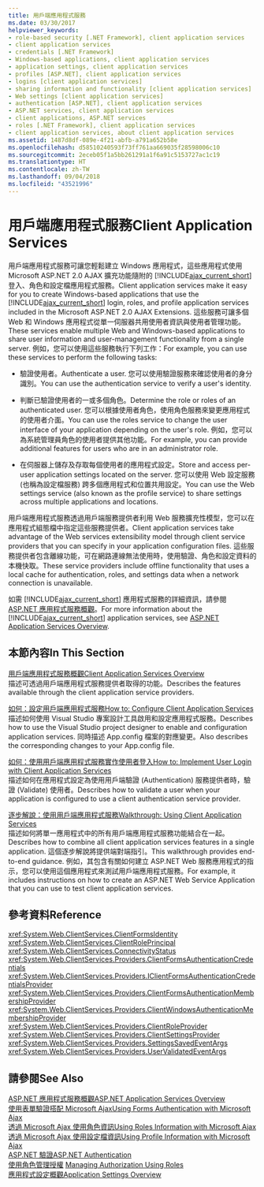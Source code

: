 ```yaml
---
title: 用戶端應用程式服務
ms.date: 03/30/2017
helpviewer_keywords:
- role-based security [.NET Framework], client application services
- client application services
- credentials [.NET Framework]
- Windows-based applications, client application services
- application settings, client application services
- profiles [ASP.NET], client application services
- logins [client application services]
- sharing information and functionality [client application services]
- Web settings [client application services]
- authentication [ASP.NET], client application services
- ASP.NET services, client application services
- client applications, ASP.NET services
- roles [.NET Framework], client application services
- client application services, about client application services
ms.assetid: 1487d8df-089e-4f21-abfb-a791a652b58e
ms.openlocfilehash: d58510240593f73ff761aa669035f28598006c10
ms.sourcegitcommit: 2eceb05f1a5bb261291a1f6a91c5153727ac1c19
ms.translationtype: HT
ms.contentlocale: zh-TW
ms.lasthandoff: 09/04/2018
ms.locfileid: "43521996"
---
```

# <a name="client-application-services"></a><span data-ttu-id="50794-102">用戶端應用程式服務</span><span class="sxs-lookup"><span data-stu-id="50794-102">Client Application Services</span></span>
<span data-ttu-id="50794-103">用戶端應用程式服務可讓您輕鬆建立 Windows 應用程式，這些應用程式使用 Microsoft ASP.NET 2.0 AJAX 擴充功能隨附的 [!INCLUDE[ajax_current_short](../../../includes/ajax-current-short-md.md)] 登入、角色和設定檔應用程式服務。</span><span class="sxs-lookup"><span data-stu-id="50794-103">Client application services make it easy for you to create Windows-based applications that use the [!INCLUDE[ajax_current_short](../../../includes/ajax-current-short-md.md)] login, roles, and profile application services included in the Microsoft ASP.NET 2.0 AJAX Extensions.</span></span> <span data-ttu-id="50794-104">這些服務可讓多個 Web 和 Windows 應用程式從單一伺服器共用使用者資訊與使用者管理功能。</span><span class="sxs-lookup"><span data-stu-id="50794-104">These services enable multiple Web and Windows-based applications to share user information and user-management functionality from a single server.</span></span> <span data-ttu-id="50794-105">例如，您可以使用這些服務執行下列工作：</span><span class="sxs-lookup"><span data-stu-id="50794-105">For example, you can use these services to perform the following tasks:</span></span>  
  
-   <span data-ttu-id="50794-106">驗證使用者。</span><span class="sxs-lookup"><span data-stu-id="50794-106">Authenticate a user.</span></span> <span data-ttu-id="50794-107">您可以使用驗證服務來確認使用者的身分識別。</span><span class="sxs-lookup"><span data-stu-id="50794-107">You can use the authentication service to verify a user's identity.</span></span>  
  
-   <span data-ttu-id="50794-108">判斷已驗證使用者的一或多個角色。</span><span class="sxs-lookup"><span data-stu-id="50794-108">Determine the role or roles of an authenticated user.</span></span> <span data-ttu-id="50794-109">您可以根據使用者角色，使用角色服務來變更應用程式的使用者介面。</span><span class="sxs-lookup"><span data-stu-id="50794-109">You can use the roles service to change the user interface of your application depending on the user's role.</span></span> <span data-ttu-id="50794-110">例如，您可以為系統管理員角色的使用者提供其他功能。</span><span class="sxs-lookup"><span data-stu-id="50794-110">For example, you can provide additional features for users who are in an administrator role.</span></span>  
  
-   <span data-ttu-id="50794-111">在伺服器上儲存及存取每個使用者的應用程式設定。</span><span class="sxs-lookup"><span data-stu-id="50794-111">Store and access per-user application settings located on the server.</span></span> <span data-ttu-id="50794-112">您可以使用 Web 設定服務 (也稱為設定檔服務) 跨多個應用程式和位置共用設定。</span><span class="sxs-lookup"><span data-stu-id="50794-112">You can use the Web settings service (also known as the profile service) to share settings across multiple applications and locations.</span></span>  
  
 <span data-ttu-id="50794-113">用戶端應用程式服務透過用戶端服務提供者利用 Web 服務擴充性模型，您可以在應用程式組態檔中指定這些服務提供者。</span><span class="sxs-lookup"><span data-stu-id="50794-113">Client application services take advantage of the Web services extensibility model through client service providers that you can specify in your application configuration files.</span></span> <span data-ttu-id="50794-114">這些服務提供者包含離線功能，可在網路連線無法使用時，使用驗證、角色和設定資料的本機快取。</span><span class="sxs-lookup"><span data-stu-id="50794-114">These service providers include offline functionality that uses a local cache for authentication, roles, and settings data when a network connection is unavailable.</span></span>  
  
 <span data-ttu-id="50794-115">如需 [!INCLUDE[ajax_current_short](../../../includes/ajax-current-short-md.md)] 應用程式服務的詳細資訊，請參閱 [ASP.NET 應用程式服務概觀](https://msdn.microsoft.com/library/1162e529-0d70-44b2-b3ab-83e60c695013)。</span><span class="sxs-lookup"><span data-stu-id="50794-115">For more information about the [!INCLUDE[ajax_current_short](../../../includes/ajax-current-short-md.md)] application services, see [ASP.NET Application Services Overview](https://msdn.microsoft.com/library/1162e529-0d70-44b2-b3ab-83e60c695013).</span></span>  
  
## <a name="in-this-section"></a><span data-ttu-id="50794-116">本節內容</span><span class="sxs-lookup"><span data-stu-id="50794-116">In This Section</span></span>  
 [<span data-ttu-id="50794-117">用戶端應用程式服務概觀</span><span class="sxs-lookup"><span data-stu-id="50794-117">Client Application Services Overview</span></span>](../../../docs/framework/common-client-technologies/client-application-services-overview.md)  
 <span data-ttu-id="50794-118">描述可透過用戶端應用程式服務提供者取得的功能。</span><span class="sxs-lookup"><span data-stu-id="50794-118">Describes the features available through the client application service providers.</span></span>  
  
 [<span data-ttu-id="50794-119">如何：設定用戶端應用程式服務</span><span class="sxs-lookup"><span data-stu-id="50794-119">How to: Configure Client Application Services</span></span>](../../../docs/framework/common-client-technologies/how-to-configure-client-application-services.md)  
 <span data-ttu-id="50794-120">描述如何使用 Visual Studio 專案設計工具啟用和設定應用程式服務。</span><span class="sxs-lookup"><span data-stu-id="50794-120">Describes how to use the Visual Studio project designer to enable and configuration application services.</span></span> <span data-ttu-id="50794-121">同時描述 App.config 檔案的對應變更。</span><span class="sxs-lookup"><span data-stu-id="50794-121">Also describes the corresponding changes to your App.config file.</span></span>  
  
 [<span data-ttu-id="50794-122">如何：使用用戶端應用程式服務實作使用者登入</span><span class="sxs-lookup"><span data-stu-id="50794-122">How to: Implement User Login with Client Application Services</span></span>](../../../docs/framework/common-client-technologies/how-to-implement-user-login-with-client-application-services.md)  
 <span data-ttu-id="50794-123">描述如何在應用程式設定為使用用戶端驗證 (Authentication) 服務提供者時，驗證 (Validate) 使用者。</span><span class="sxs-lookup"><span data-stu-id="50794-123">Describes how to validate a user when your application is configured to use a client authentication service provider.</span></span>  
  
 [<span data-ttu-id="50794-124">逐步解說：使用用戶端應用程式服務</span><span class="sxs-lookup"><span data-stu-id="50794-124">Walkthrough: Using Client Application Services</span></span>](../../../docs/framework/common-client-technologies/walkthrough-using-client-application-services.md)  
 <span data-ttu-id="50794-125">描述如何將單一應用程式中的所有用戶端應用程式服務功能結合在一起。</span><span class="sxs-lookup"><span data-stu-id="50794-125">Describes how to combine all client application services features in a single application.</span></span> <span data-ttu-id="50794-126">這個逐步解說將提供端對端指引。</span><span class="sxs-lookup"><span data-stu-id="50794-126">This walkthrough provides end-to-end guidance.</span></span> <span data-ttu-id="50794-127">例如，其包含有關如何建立 ASP.NET Web 服務應用程式的指示，您可以使用這個應用程式來測試用戶端應用程式服務。</span><span class="sxs-lookup"><span data-stu-id="50794-127">For example, it includes instructions on how to create an ASP.NET Web Service Application that you can use to test client application services.</span></span>  
  
## <a name="reference"></a><span data-ttu-id="50794-128">參考資料</span><span class="sxs-lookup"><span data-stu-id="50794-128">Reference</span></span>  
 <xref:System.Web.ClientServices.ClientFormsIdentity>  
 <xref:System.Web.ClientServices.ClientRolePrincipal>  
 <xref:System.Web.ClientServices.ConnectivityStatus>  
 <xref:System.Web.ClientServices.Providers.ClientFormsAuthenticationCredentials>  
 <xref:System.Web.ClientServices.Providers.IClientFormsAuthenticationCredentialsProvider>  
 <xref:System.Web.ClientServices.Providers.ClientFormsAuthenticationMembershipProvider>  
 <xref:System.Web.ClientServices.Providers.ClientWindowsAuthenticationMembershipProvider>  
 <xref:System.Web.ClientServices.Providers.ClientRoleProvider>  
 <xref:System.Web.ClientServices.Providers.ClientSettingsProvider>  
 <xref:System.Web.ClientServices.Providers.SettingsSavedEventArgs>  
 <xref:System.Web.ClientServices.Providers.UserValidatedEventArgs>  
  
## <a name="see-also"></a><span data-ttu-id="50794-129">請參閱</span><span class="sxs-lookup"><span data-stu-id="50794-129">See Also</span></span>  
 [<span data-ttu-id="50794-130">ASP.NET 應用程式服務概觀</span><span class="sxs-lookup"><span data-stu-id="50794-130">ASP.NET Application Services Overview</span></span>](https://msdn.microsoft.com/library/1162e529-0d70-44b2-b3ab-83e60c695013)  
 [<span data-ttu-id="50794-131">使用表單驗證搭配 Microsoft Ajax</span><span class="sxs-lookup"><span data-stu-id="50794-131">Using Forms Authentication with Microsoft Ajax</span></span>](https://msdn.microsoft.com/library/c50f7dc5-323c-4c63-b4f3-96edfc1e815e)  
 [<span data-ttu-id="50794-132">透過 Microsoft Ajax 使用角色資訊</span><span class="sxs-lookup"><span data-stu-id="50794-132">Using Roles Information with Microsoft Ajax</span></span>](https://msdn.microsoft.com/library/280f6ad9-ba1a-4fc9-b0cc-22e39e54a82d)  
 [<span data-ttu-id="50794-133">透過 Microsoft Ajax 使用設定檔資訊</span><span class="sxs-lookup"><span data-stu-id="50794-133">Using Profile Information with Microsoft Ajax</span></span>](https://msdn.microsoft.com/library/91239ae6-d01c-4f4e-a433-eb9040dbed61)  
 [<span data-ttu-id="50794-134">ASP.NET 驗證</span><span class="sxs-lookup"><span data-stu-id="50794-134">ASP.NET Authentication</span></span>](https://msdn.microsoft.com/library/fc10b0ef-4ce4-4a7f-9174-886325221ee1)  
 <span data-ttu-id="50794-135">[使用角色管理授權](https://msdn.microsoft.com/library/01954ce4-39a2-487f-8153-a69f6f6f3195)  </span><span class="sxs-lookup"><span data-stu-id="50794-135">[Managing Authorization Using Roles](https://msdn.microsoft.com/library/01954ce4-39a2-487f-8153-a69f6f6f3195)  </span></span>  
 [<span data-ttu-id="50794-136">應用程式設定概觀</span><span class="sxs-lookup"><span data-stu-id="50794-136">Application Settings Overview</span></span>](../../../docs/framework/winforms/advanced/application-settings-overview.md)
